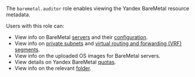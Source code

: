 The `baremetal.auditor` role enables viewing the Yandex BareMetal resource metadata.

Users with this role can:
* View info on BareMetal [servers](../../baremetal/concepts/servers.md) and their [configuration](../../baremetal/concepts/server-configurations.md).
* View info on [private subnets](../../baremetal/concepts/network.md#private-subnet) and [virtual routing and forwarding (VRF) segments](../../baremetal/concepts/network.md#vrf-segment).
* View info on the uploaded OS images for BareMetal servers.
* View details on Yandex BareMetal [quotas](../../baremetal/concepts/limits.md#baremetal-quotas).
* View info on the relevant [folder](../../resource-manager/concepts/resources-hierarchy.md#folder).